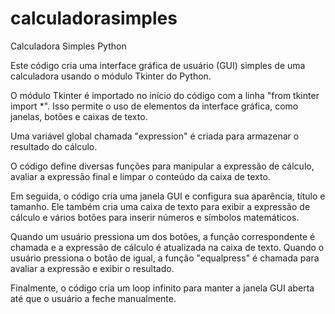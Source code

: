 # calculadorasimples
Calculadora Simples Python

Este código cria uma interface gráfica de usuário (GUI) simples de uma calculadora usando o módulo Tkinter do Python.

O módulo Tkinter é importado no início do código com a linha "from tkinter import *". Isso permite o uso de elementos da interface gráfica, como janelas, botões e caixas de texto.

Uma variável global chamada "expression" é criada para armazenar o resultado do cálculo.

O código define diversas funções para manipular a expressão de cálculo, avaliar a expressão final e limpar o conteúdo da caixa de texto.

Em seguida, o código cria uma janela GUI e configura sua aparência, título e tamanho. Ele também cria uma caixa de texto para exibir a expressão de cálculo e vários botões para inserir números e símbolos matemáticos.

Quando um usuário pressiona um dos botões, a função correspondente é chamada e a expressão de cálculo é atualizada na caixa de texto. Quando o usuário pressiona o botão de igual, a função "equalpress" é chamada para avaliar a expressão e exibir o resultado.

Finalmente, o código cria um loop infinito para manter a janela GUI aberta até que o usuário a feche manualmente.
